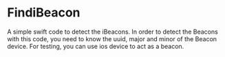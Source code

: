# FindiBeacon
A simple swift code to detect the iBeacons.
In order to detect the Beacons with this code, you need to know the uuid, major and minor of the Beacon device. 
For testing, you can use ios device to act as a beacon.
